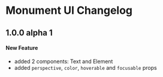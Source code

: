 # Monument UI Changelog

## 1.0.0 alpha 1
#### New Feature
- added 2 components: Text and Element
- added `perspective`, `color`, `hoverable` and `focusable` props
